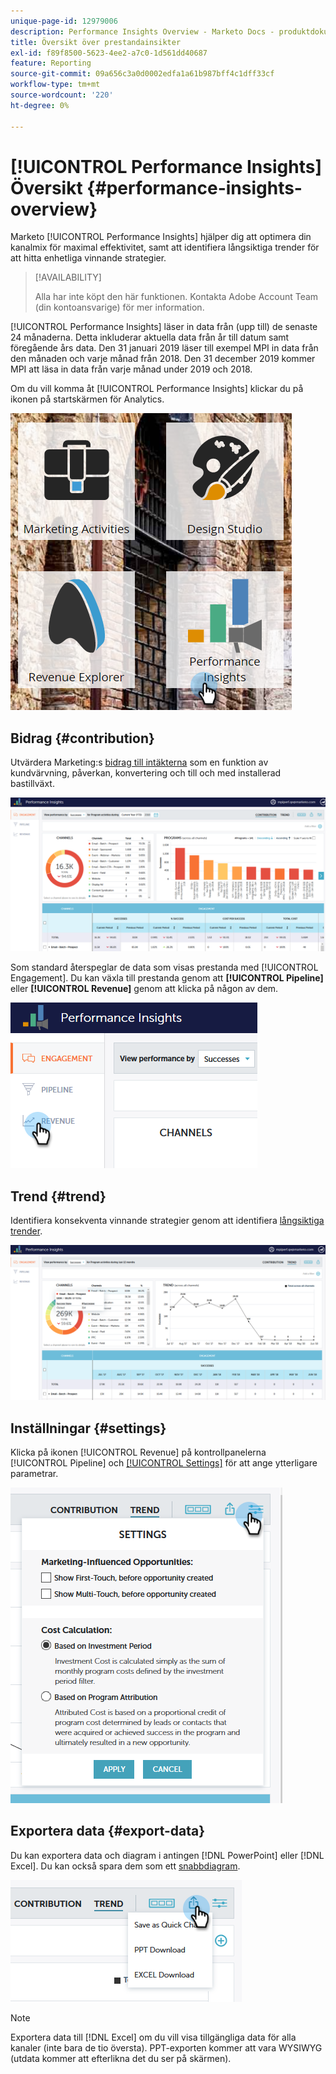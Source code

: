 ```yaml
---
unique-page-id: 12979006
description: Performance Insights Overview - Marketo Docs - produktdokumentation
title: Översikt över prestandainsikter
exl-id: f89f8500-5623-4ee2-a7c0-1d561dd40687
feature: Reporting
source-git-commit: 09a656c3a0d0002edfa1a61b987bff4c1dff33cf
workflow-type: tm+mt
source-wordcount: '220'
ht-degree: 0%

---
```


# [!UICONTROL Performance Insights] Översikt {#performance-insights-overview}

Marketo [!UICONTROL Performance Insights] hjälper dig att optimera din kanalmix för maximal effektivitet, samt att identifiera långsiktiga trender för att hitta enhetliga vinnande strategier.

>[!AVAILABILITY]
>
>Alla har inte köpt den här funktionen. Kontakta Adobe Account Team (din kontoansvarige) för mer information.

[!UICONTROL Performance Insights] läser in data från (upp till) de senaste 24 månaderna. Detta inkluderar aktuella data från år till datum samt föregående års data. Den 31 januari 2019 läser till exempel MPI in data från den månaden och varje månad från 2018. Den 31 december 2019 kommer MPI att läsa in data från varje månad under 2019 och 2018.

Om du vill komma åt [!UICONTROL Performance Insights] klickar du på ikonen på startskärmen för Analytics.

![](assets/one.png)

## Bidrag {#contribution}

Utvärdera Marketing:s [bidrag till intäkterna](/help/marketo/product-docs/reporting/performance-insights/performance-insights-contribution-overview.md) som en funktion av kundvärvning, påverkan, konvertering och till och med installerad bastillväxt.

![](assets/two.png)

Som standard återspeglar de data som visas prestanda med [!UICONTROL Engagement]. Du kan växla till prestanda genom att **[!UICONTROL Pipeline]** eller **[!UICONTROL Revenue]** genom att klicka på någon av dem.

![](assets/3.png)

## Trend {#trend}

Identifiera konsekventa vinnande strategier genom att identifiera [långsiktiga trender](/help/marketo/product-docs/reporting/performance-insights/performance-insights-trend-overview.md).

![](assets/4.png)

## Inställningar {#settings}

Klicka på ikonen [!UICONTROL Revenue] på kontrollpanelerna [!UICONTROL Pipeline] och [[!UICONTROL Settings]](/help/marketo/product-docs/reporting/performance-insights/performance-insights-settings.md) för att ange ytterligare parametrar.

![](assets/5.png)

## Exportera data {#export-data}

Du kan exportera data och diagram i antingen [!DNL PowerPoint] eller [!DNL Excel]. Du kan också spara dem som ett [snabbdiagram](/help/marketo/product-docs/reporting/performance-insights/performance-insights-quick-charts.md).

![](assets/6.png)

>[!NOTE]
>
>Exportera data till [!DNL Excel] om du vill visa tillgängliga data för alla kanaler (inte bara de tio översta). PPT-exporten kommer att vara WYSIWYG (utdata kommer att efterlikna det du ser på skärmen).
